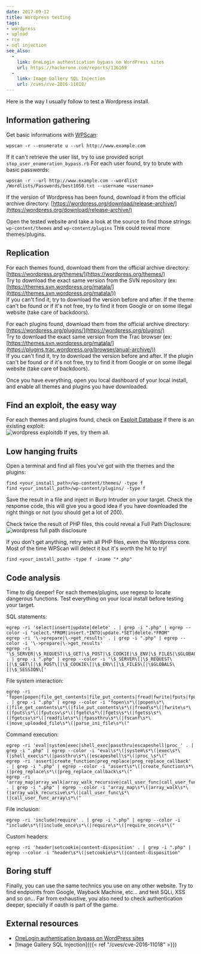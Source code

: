 ```yaml
---
date: 2017-09-12
title: Wordpress testing
tags:
- wordpress
- upload
- rce
- sql injection
see_also:
  -
    link: OneLogin authentication bypass on WordPress sites
    url: https://hackerone.com/reports/136169
  -
    link: Image Gallery SQL Injection
    url: /cves/cve-2016-11018/
---
```

Here is the way I usually follow to test a Wordpress install.

## Information gathering

Get basic informations with [WPScan](https://wpscan.org/):
```none
wpscan -r --enumerate u --url http://www.example.com
```

If it can't retrieve the user list, try to use provided script `stop_user_enumeration_bypass.rb`
For each user found, try to brute with basic passwords:
```none
wpscan -r --url http://www.example.com --wordlist /Wordlists/Passwords/best1050.txt --username <username>
```

If the version of Wordpress has been found, download it from the official archive directory:
[https://wordpress.org/download/release-archive/](https://wordpress.org/download/release-archive/)

Open the tested website and take a look at the source to find those strings:
`wp-content/themes` and `wp-content/plugins`
This could reveal more themes/plugins.

<!--more-->

## Replication

For each themes found, download them from the official archive directory:
[https://wordpress.org/themes/](https://wordpress.org/themes/)  
Try to download the exact same version from the SVN repository (ex: [https://themes.svn.wordpress.org/matala/](https://themes.svn.wordpress.org/matala/))  
If you can't find it, try to download the version before and after.
If the theme can't be found or if it's not free, try to find it from Google or on some illegal website (take care of backdoors).

For each plugins found, download them from the official archive directory:
[https://wordpress.org/plugins/](https://wordpress.org/plugins/)  
Try to download the exact same version from the Trac browser (ex: [https://themes.svn.wordpress.org/matala/](https://plugins.trac.wordpress.org/browser/anual-archive/))  
If you can't find it, try to download the version before and after.
If the plugin can't be found or if it's not free, try to find it from Google or on some illegal website (take care of backdoors).

Once you have everything, open you local dashboard of your local install, and enable all themes and plugins you have downloaded.


## Find an exploit, the easy way

For each themes and plugins found, check on [Exploit Database](https://www.exploit-db.com/) if there is an existing exploit:  
![wordpress exploitdb](/images/wordpress-exploitdb.png)
If yes, try them all.


## Low hanging fruits

Open a terminal and find all files you've got with the themes and the plugins:
```none
find <your_install_path>/wp-content/themes/ -type f
find <your_install_path>/wp-content/plugins/ -type f
```
Save the result in a file and inject in Burp Intruder on your target. Check the response code, this will give you a good idea if you have downloaded the right things or not (you should get a lot of 200).

Check twice the result of PHP files, this could reveal a Full Path Disclosure:
![wordpress full path disclosure](/images/wordpress-fpd.png)

If you don't get anything, retry with all PHP files, even the Wordpress core.
Most of the time WPScan will detect it but it's worth the hit to try!
```none
find <your_install_path> -type f -iname "*.php"
```


## Code analysis

Time to dig deeper! For each themes/plugins, use regexp to locate dangerous functions.
Test everything on your local install before testing your target.

SQL statements:
```none
egrep -ri 'select|insert|update|delete' . | grep -i ".php" | egrep --color -i "select.*FROM|insert.*INTO|update.*SET|delete.*FROM"
egrep -ri '\->prepare|\->get_results' . | grep -i ".php" | egrep --color -i '\->prepare|\->get_results'
egrep -ri '\$_SERVER|\$_REQUEST|\$_GET|\$_POST|\$_COOKIE|\$_ENV|\$_FILES|\$GLOBALS|\$_SESSION' . | grep -i ".php" | egrep --color -i '\$_SERVER\[|\$_REQUEST\[|\$_GET\[|\$_POST\[|\$_COOKIE\[|\$_ENV\[|\$_FILES\[|\$GLOBALS\[|\$_SESSION\['
```

File system interaction:
```none
egrep -ri 'fopen|popen|file_get_contents|file_put_contents|fread|fwrite|fputs|fputcsv|fgetc|fgets|fgetss|fgetcsv|readfile|fpassthru|fscanf|move_uploaded_file|parse_ini_file' . | grep -i ".php" | egrep --color -i "fopen\s*\(|popen\s*\(|file_get_contents\s*\(|file_put_contents\s*\(|fread\s*\(|fwrite\s*\(|fputs\s*\(|fputcsv\s*\(|fgetc\s*\(|fgets\s*\(|fgetss\s*\(|fgetcsv\s*\(|readfile\s*\(|fpassthru\s*\(|fscanf\s*\(|move_uploaded_file\s*\(|parse_ini_file\s*\("
```

Command execution:
```none
egrep -ri 'eval|system|exec|shell_exec|passthru|escapeshell|proc_' . | grep -i ".php" | egrep --color -i "eval\s*\(|system\s*\(|exec\s*\(|shell_exec\s*\(|passthru\s*\(|escapeshell\s*\(|proc_\s*\("
egrep -ri 'assert|create_function|preg_replace|preg_replace_callback' . | grep -i ".php" | egrep --color -i "assert\s*\(|create_function\s*\(|preg_replace\s*\(|preg_replace_callback\s*\("
egrep -ri 'array_map|array_walk|array_walk_recursive|call_user_func|call_user_func_array' . | grep -i ".php" | egrep --color -i "array_map\s*\(|array_walk\s*\(|array_walk_recursive\s*\(|call_user_func\s*\(|call_user_func_array\s*\("
```

File inclusion:
```none
egrep -ri 'include|require' . | grep -i ".php" | egrep --color -i "include\s*\(|include_once\s*\(|require\s*\(|require_once\s*\("
```

Custom headers:
```none
egrep -ri 'header|setcookie|content-disposition' . | grep -i ".php" | egrep --color -i "header\s*\(|setcookie\s*\(|content-disposition"
```


## Boring stuff

Finally, you can use the same technics you use on any other website. Try to find endpoints from Google, Wayback Machine, etc... and test SQLi, XSS and so on...
Far from exhaustive, you also need to check authentication deeper, specially if oauth is part of the game.


## External resources

- [OneLogin authentication bypass on WordPress sites](https://hackerone.com/reports/136169)
- [Image Gallery SQL Injection]({{< ref "/cves/cve-2016-11018" >}})
